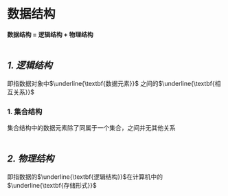 
# 数据结构
**数据结构 = 逻辑结构 + 物理结构**
</br>
</br>
## _1. 逻辑结构_
即指数据对象中$\underline{\textbf{数据元素}}$ 之间的$\underline{\textbf{相互关系}}$

### 1. 集合结构
集合结构中的数据元素除了同属于一个集合，之间并无其他关系
</br>
</br>
## _2. 物理结构_
即指数据的$\underline{\textbf{逻辑结构}}$在计算机中的$\underline{\textbf{存储形式}}$
